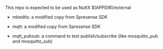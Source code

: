 This repo is expected to be used as NuttX $(APPDIR)/external

* mbedtls: a modified copy from Spresense SDK

* mqtt: a modified copy from Spresense SDK

* mqtt_pubsub: a command to test publish/subscribe (like mosquitto_pub and mosquitto_sub)
